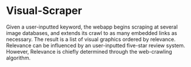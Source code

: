 # Visual-Scraper
Given a user-inputted keyword, the webapp begins scraping at several image databases, and extends its crawl to as many embedded links as necessary. The result is a list of visual graphics ordered by relevance. Relevance can be influenced by an user-inputted five-star review system. However, Relevance is chiefly determined through the web-crawling algorithm.
